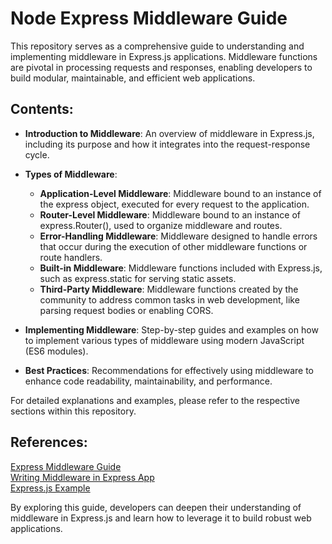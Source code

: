 # Node Express Middleware Guide

This repository serves as a comprehensive guide to understanding and implementing middleware in Express.js applications. Middleware functions are pivotal in processing requests and responses, enabling developers to build modular, maintainable, and efficient web applications.

## Contents:

- **Introduction to Middleware**: An overview of middleware in Express.js, including its purpose and how it integrates into the request-response cycle.

- **Types of Middleware**:

    - **Application-Level Middleware**: Middleware bound to an instance of the express object, executed for every request to the application.
    - **Router-Level Middleware**: Middleware bound to an instance of express.Router(), used to organize middleware and routes.
    - **Error-Handling Middleware**: Middleware designed to handle errors that occur during the execution of other middleware functions or route handlers.
    - **Built-in Middleware**: Middleware functions included with Express.js, such as express.static for serving static assets.
    - **Third-Party Middleware**: Middleware functions created by the community to address common tasks in web development, like parsing request bodies or enabling CORS.

- **Implementing Middleware**: Step-by-step guides and examples on how to implement various types of middleware using modern JavaScript (ES6 modules).
- **Best Practices**: Recommendations for effectively using middleware to enhance code readability, maintainability, and performance.

For detailed explanations and examples, please refer to the respective sections within this repository.

## References:

[Express Middleware Guide](https://expressjs.com/en/guide/using-middleware.html)    
[Writing Middleware in Express App](https://expressjs.com/en/guide/writing-middleware.html)     
[Express.js Example](https://expressjs.com/en/starter/examples.html)    

By exploring this guide, developers can deepen their understanding of middleware in Express.js and learn how to leverage it to build robust web applications.